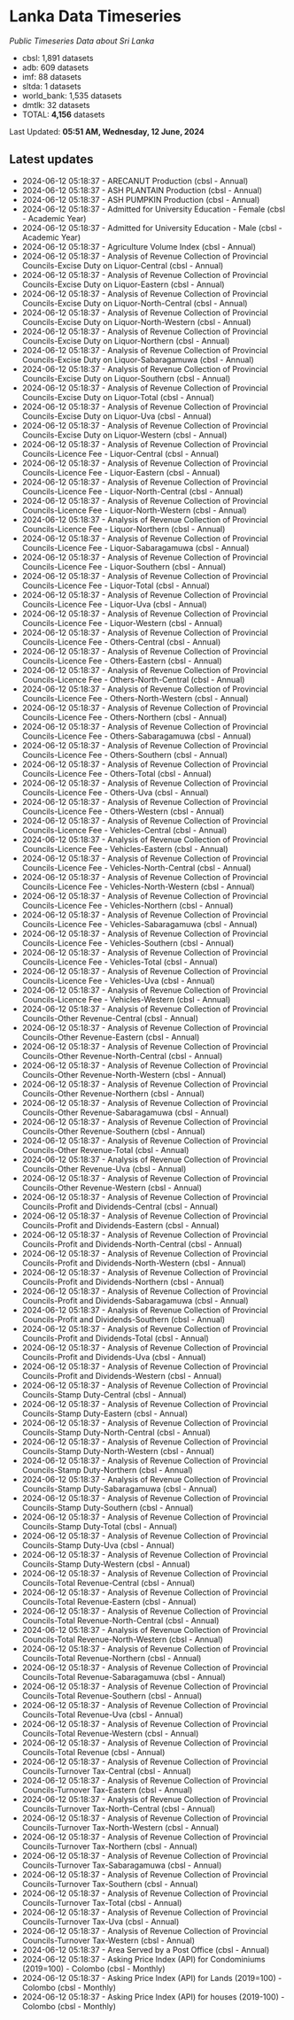 # Lanka Data Timeseries
*Public Timeseries Data about Sri Lanka*

* cbsl: 1,891 datasets
* adb: 609 datasets
* imf: 88 datasets
* sltda: 1 datasets
* world_bank: 1,535 datasets
* dmtlk: 32 datasets
* TOTAL: **4,156** datasets

Last Updated: **05:51 AM, Wednesday, 12 June, 2024**

## Latest updates

* 2024-06-12 05:18:37 - ARECANUT Production (cbsl - Annual)
* 2024-06-12 05:18:37 - ASH PLANTAIN Production (cbsl - Annual)
* 2024-06-12 05:18:37 - ASH PUMPKIN Production (cbsl - Annual)
* 2024-06-12 05:18:37 - Admitted for University Education - Female (cbsl - Academic Year)
* 2024-06-12 05:18:37 - Admitted for University Education - Male (cbsl - Academic Year)
* 2024-06-12 05:18:37 - Agriculture Volume Index (cbsl - Annual)
* 2024-06-12 05:18:37 - Analysis of Revenue Collection of Provincial Councils-Excise Duty on Liquor-Central (cbsl - Annual)
* 2024-06-12 05:18:37 - Analysis of Revenue Collection of Provincial Councils-Excise Duty on Liquor-Eastern (cbsl - Annual)
* 2024-06-12 05:18:37 - Analysis of Revenue Collection of Provincial Councils-Excise Duty on Liquor-North-Central (cbsl - Annual)
* 2024-06-12 05:18:37 - Analysis of Revenue Collection of Provincial Councils-Excise Duty on Liquor-North-Western (cbsl - Annual)
* 2024-06-12 05:18:37 - Analysis of Revenue Collection of Provincial Councils-Excise Duty on Liquor-Northern (cbsl - Annual)
* 2024-06-12 05:18:37 - Analysis of Revenue Collection of Provincial Councils-Excise Duty on Liquor-Sabaragamuwa (cbsl - Annual)
* 2024-06-12 05:18:37 - Analysis of Revenue Collection of Provincial Councils-Excise Duty on Liquor-Southern (cbsl - Annual)
* 2024-06-12 05:18:37 - Analysis of Revenue Collection of Provincial Councils-Excise Duty on Liquor-Total (cbsl - Annual)
* 2024-06-12 05:18:37 - Analysis of Revenue Collection of Provincial Councils-Excise Duty on Liquor-Uva (cbsl - Annual)
* 2024-06-12 05:18:37 - Analysis of Revenue Collection of Provincial Councils-Excise Duty on Liquor-Western (cbsl - Annual)
* 2024-06-12 05:18:37 - Analysis of Revenue Collection of Provincial Councils-Licence Fee - Liquor-Central (cbsl - Annual)
* 2024-06-12 05:18:37 - Analysis of Revenue Collection of Provincial Councils-Licence Fee - Liquor-Eastern (cbsl - Annual)
* 2024-06-12 05:18:37 - Analysis of Revenue Collection of Provincial Councils-Licence Fee - Liquor-North-Central (cbsl - Annual)
* 2024-06-12 05:18:37 - Analysis of Revenue Collection of Provincial Councils-Licence Fee - Liquor-North-Western (cbsl - Annual)
* 2024-06-12 05:18:37 - Analysis of Revenue Collection of Provincial Councils-Licence Fee - Liquor-Northern (cbsl - Annual)
* 2024-06-12 05:18:37 - Analysis of Revenue Collection of Provincial Councils-Licence Fee - Liquor-Sabaragamuwa (cbsl - Annual)
* 2024-06-12 05:18:37 - Analysis of Revenue Collection of Provincial Councils-Licence Fee - Liquor-Southern (cbsl - Annual)
* 2024-06-12 05:18:37 - Analysis of Revenue Collection of Provincial Councils-Licence Fee - Liquor-Total (cbsl - Annual)
* 2024-06-12 05:18:37 - Analysis of Revenue Collection of Provincial Councils-Licence Fee - Liquor-Uva (cbsl - Annual)
* 2024-06-12 05:18:37 - Analysis of Revenue Collection of Provincial Councils-Licence Fee - Liquor-Western (cbsl - Annual)
* 2024-06-12 05:18:37 - Analysis of Revenue Collection of Provincial Councils-Licence Fee - Others-Central (cbsl - Annual)
* 2024-06-12 05:18:37 - Analysis of Revenue Collection of Provincial Councils-Licence Fee - Others-Eastern (cbsl - Annual)
* 2024-06-12 05:18:37 - Analysis of Revenue Collection of Provincial Councils-Licence Fee - Others-North-Central (cbsl - Annual)
* 2024-06-12 05:18:37 - Analysis of Revenue Collection of Provincial Councils-Licence Fee - Others-North-Western (cbsl - Annual)
* 2024-06-12 05:18:37 - Analysis of Revenue Collection of Provincial Councils-Licence Fee - Others-Northern (cbsl - Annual)
* 2024-06-12 05:18:37 - Analysis of Revenue Collection of Provincial Councils-Licence Fee - Others-Sabaragamuwa (cbsl - Annual)
* 2024-06-12 05:18:37 - Analysis of Revenue Collection of Provincial Councils-Licence Fee - Others-Southern (cbsl - Annual)
* 2024-06-12 05:18:37 - Analysis of Revenue Collection of Provincial Councils-Licence Fee - Others-Total (cbsl - Annual)
* 2024-06-12 05:18:37 - Analysis of Revenue Collection of Provincial Councils-Licence Fee - Others-Uva (cbsl - Annual)
* 2024-06-12 05:18:37 - Analysis of Revenue Collection of Provincial Councils-Licence Fee - Others-Western (cbsl - Annual)
* 2024-06-12 05:18:37 - Analysis of Revenue Collection of Provincial Councils-Licence Fee - Vehicles-Central (cbsl - Annual)
* 2024-06-12 05:18:37 - Analysis of Revenue Collection of Provincial Councils-Licence Fee - Vehicles-Eastern (cbsl - Annual)
* 2024-06-12 05:18:37 - Analysis of Revenue Collection of Provincial Councils-Licence Fee - Vehicles-North-Central (cbsl - Annual)
* 2024-06-12 05:18:37 - Analysis of Revenue Collection of Provincial Councils-Licence Fee - Vehicles-North-Western (cbsl - Annual)
* 2024-06-12 05:18:37 - Analysis of Revenue Collection of Provincial Councils-Licence Fee - Vehicles-Northern (cbsl - Annual)
* 2024-06-12 05:18:37 - Analysis of Revenue Collection of Provincial Councils-Licence Fee - Vehicles-Sabaragamuwa (cbsl - Annual)
* 2024-06-12 05:18:37 - Analysis of Revenue Collection of Provincial Councils-Licence Fee - Vehicles-Southern (cbsl - Annual)
* 2024-06-12 05:18:37 - Analysis of Revenue Collection of Provincial Councils-Licence Fee - Vehicles-Total (cbsl - Annual)
* 2024-06-12 05:18:37 - Analysis of Revenue Collection of Provincial Councils-Licence Fee - Vehicles-Uva (cbsl - Annual)
* 2024-06-12 05:18:37 - Analysis of Revenue Collection of Provincial Councils-Licence Fee - Vehicles-Western (cbsl - Annual)
* 2024-06-12 05:18:37 - Analysis of Revenue Collection of Provincial Councils-Other Revenue-Central (cbsl - Annual)
* 2024-06-12 05:18:37 - Analysis of Revenue Collection of Provincial Councils-Other Revenue-Eastern (cbsl - Annual)
* 2024-06-12 05:18:37 - Analysis of Revenue Collection of Provincial Councils-Other Revenue-North-Central (cbsl - Annual)
* 2024-06-12 05:18:37 - Analysis of Revenue Collection of Provincial Councils-Other Revenue-North-Western (cbsl - Annual)
* 2024-06-12 05:18:37 - Analysis of Revenue Collection of Provincial Councils-Other Revenue-Northern (cbsl - Annual)
* 2024-06-12 05:18:37 - Analysis of Revenue Collection of Provincial Councils-Other Revenue-Sabaragamuwa (cbsl - Annual)
* 2024-06-12 05:18:37 - Analysis of Revenue Collection of Provincial Councils-Other Revenue-Southern (cbsl - Annual)
* 2024-06-12 05:18:37 - Analysis of Revenue Collection of Provincial Councils-Other Revenue-Total (cbsl - Annual)
* 2024-06-12 05:18:37 - Analysis of Revenue Collection of Provincial Councils-Other Revenue-Uva (cbsl - Annual)
* 2024-06-12 05:18:37 - Analysis of Revenue Collection of Provincial Councils-Other Revenue-Western (cbsl - Annual)
* 2024-06-12 05:18:37 - Analysis of Revenue Collection of Provincial Councils-Profit and Dividends-Central (cbsl - Annual)
* 2024-06-12 05:18:37 - Analysis of Revenue Collection of Provincial Councils-Profit and Dividends-Eastern (cbsl - Annual)
* 2024-06-12 05:18:37 - Analysis of Revenue Collection of Provincial Councils-Profit and Dividends-North-Central (cbsl - Annual)
* 2024-06-12 05:18:37 - Analysis of Revenue Collection of Provincial Councils-Profit and Dividends-North-Western (cbsl - Annual)
* 2024-06-12 05:18:37 - Analysis of Revenue Collection of Provincial Councils-Profit and Dividends-Northern (cbsl - Annual)
* 2024-06-12 05:18:37 - Analysis of Revenue Collection of Provincial Councils-Profit and Dividends-Sabaragamuwa (cbsl - Annual)
* 2024-06-12 05:18:37 - Analysis of Revenue Collection of Provincial Councils-Profit and Dividends-Southern (cbsl - Annual)
* 2024-06-12 05:18:37 - Analysis of Revenue Collection of Provincial Councils-Profit and Dividends-Total (cbsl - Annual)
* 2024-06-12 05:18:37 - Analysis of Revenue Collection of Provincial Councils-Profit and Dividends-Uva (cbsl - Annual)
* 2024-06-12 05:18:37 - Analysis of Revenue Collection of Provincial Councils-Profit and Dividends-Western (cbsl - Annual)
* 2024-06-12 05:18:37 - Analysis of Revenue Collection of Provincial Councils-Stamp Duty-Central (cbsl - Annual)
* 2024-06-12 05:18:37 - Analysis of Revenue Collection of Provincial Councils-Stamp Duty-Eastern (cbsl - Annual)
* 2024-06-12 05:18:37 - Analysis of Revenue Collection of Provincial Councils-Stamp Duty-North-Central (cbsl - Annual)
* 2024-06-12 05:18:37 - Analysis of Revenue Collection of Provincial Councils-Stamp Duty-North-Western (cbsl - Annual)
* 2024-06-12 05:18:37 - Analysis of Revenue Collection of Provincial Councils-Stamp Duty-Northern (cbsl - Annual)
* 2024-06-12 05:18:37 - Analysis of Revenue Collection of Provincial Councils-Stamp Duty-Sabaragamuwa (cbsl - Annual)
* 2024-06-12 05:18:37 - Analysis of Revenue Collection of Provincial Councils-Stamp Duty-Southern (cbsl - Annual)
* 2024-06-12 05:18:37 - Analysis of Revenue Collection of Provincial Councils-Stamp Duty-Total (cbsl - Annual)
* 2024-06-12 05:18:37 - Analysis of Revenue Collection of Provincial Councils-Stamp Duty-Uva (cbsl - Annual)
* 2024-06-12 05:18:37 - Analysis of Revenue Collection of Provincial Councils-Stamp Duty-Western (cbsl - Annual)
* 2024-06-12 05:18:37 - Analysis of Revenue Collection of Provincial Councils-Total Revenue-Central (cbsl - Annual)
* 2024-06-12 05:18:37 - Analysis of Revenue Collection of Provincial Councils-Total Revenue-Eastern (cbsl - Annual)
* 2024-06-12 05:18:37 - Analysis of Revenue Collection of Provincial Councils-Total Revenue-North-Central (cbsl - Annual)
* 2024-06-12 05:18:37 - Analysis of Revenue Collection of Provincial Councils-Total Revenue-North-Western (cbsl - Annual)
* 2024-06-12 05:18:37 - Analysis of Revenue Collection of Provincial Councils-Total Revenue-Northern (cbsl - Annual)
* 2024-06-12 05:18:37 - Analysis of Revenue Collection of Provincial Councils-Total Revenue-Sabaragamuwa (cbsl - Annual)
* 2024-06-12 05:18:37 - Analysis of Revenue Collection of Provincial Councils-Total Revenue-Southern (cbsl - Annual)
* 2024-06-12 05:18:37 - Analysis of Revenue Collection of Provincial Councils-Total Revenue-Uva (cbsl - Annual)
* 2024-06-12 05:18:37 - Analysis of Revenue Collection of Provincial Councils-Total Revenue-Western (cbsl - Annual)
* 2024-06-12 05:18:37 - Analysis of Revenue Collection of Provincial Councils-Total Revenue (cbsl - Annual)
* 2024-06-12 05:18:37 - Analysis of Revenue Collection of Provincial Councils-Turnover Tax-Central (cbsl - Annual)
* 2024-06-12 05:18:37 - Analysis of Revenue Collection of Provincial Councils-Turnover Tax-Eastern (cbsl - Annual)
* 2024-06-12 05:18:37 - Analysis of Revenue Collection of Provincial Councils-Turnover Tax-North-Central (cbsl - Annual)
* 2024-06-12 05:18:37 - Analysis of Revenue Collection of Provincial Councils-Turnover Tax-North-Western (cbsl - Annual)
* 2024-06-12 05:18:37 - Analysis of Revenue Collection of Provincial Councils-Turnover Tax-Northern (cbsl - Annual)
* 2024-06-12 05:18:37 - Analysis of Revenue Collection of Provincial Councils-Turnover Tax-Sabaragamuwa (cbsl - Annual)
* 2024-06-12 05:18:37 - Analysis of Revenue Collection of Provincial Councils-Turnover Tax-Southern (cbsl - Annual)
* 2024-06-12 05:18:37 - Analysis of Revenue Collection of Provincial Councils-Turnover Tax-Total (cbsl - Annual)
* 2024-06-12 05:18:37 - Analysis of Revenue Collection of Provincial Councils-Turnover Tax-Uva (cbsl - Annual)
* 2024-06-12 05:18:37 - Analysis of Revenue Collection of Provincial Councils-Turnover Tax-Western (cbsl - Annual)
* 2024-06-12 05:18:37 - Area Served by a Post Office (cbsl - Annual)
* 2024-06-12 05:18:37 - Asking Price Index (API) for Condominiums (2019=100) - Colombo (cbsl - Monthly)
* 2024-06-12 05:18:37 - Asking Price Index (API) for Lands (2019=100) - Colombo (cbsl - Monthly)
* 2024-06-12 05:18:37 - Asking Price Index (API) for houses (2019-100) - Colombo (cbsl - Monthly)